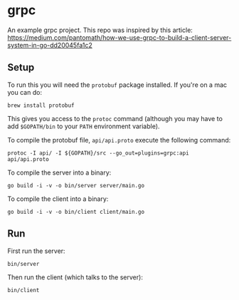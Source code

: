 # grpc
An example grpc project. This repo was inspired by this article: https://medium.com/pantomath/how-we-use-grpc-to-build-a-client-server-system-in-go-dd20045fa1c2

## Setup
To run this you will need the `protobuf` package installed. If you're on a mac you can do:
```
brew install protobuf
```
This gives you access to the `protoc` command (although you may have to add `$GOPATH/bin` to your `PATH` environment variable).

To compile the protobuf file, `api/api.proto` execute the following command:
```
protoc -I api/ -I ${GOPATH}/src --go_out=plugins=grpc:api api/api.proto
```

To compile the server into a binary:
```
go build -i -v -o bin/server server/main.go
```
To compile the client into a binary:
```
go build -i -v -o bin/client client/main.go
```

## Run
First run the server:
```
bin/server
```
Then run the client (which talks to the server):
```
bin/client
```
